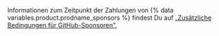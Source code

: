 Informationen zum Zeitpunkt der Zahlungen von {% data variables.product.prodname_sponsors %} findest Du auf „[Zusätzliche Bedingungen für GitHub-Sponsoren".](/free-pro-team@latest/github/site-policy/github-sponsors-additional-terms#43-payment-timing)
